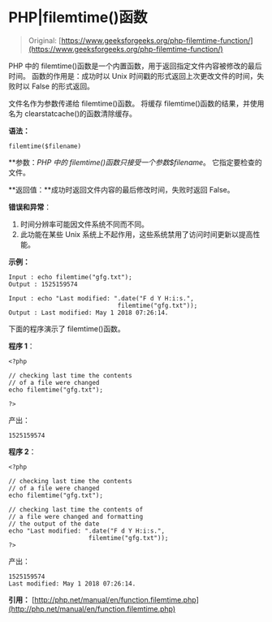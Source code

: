 # PHP|filemtime()函数

> Original: [https://www.geeksforgeeks.org/php-filemtime-function/](https://www.geeksforgeeks.org/php-filemtime-function/)

PHP 中的 filemtime()函数是一个内置函数，用于返回指定文件内容被修改的最后时间。 函数的作用是：成功时以 Unix 时间戳的形式返回上次更改文件的时间，失败时以 False 的形式返回。

文件名作为参数传递给 filemtime()函数。 将缓存 filemtime()函数的结果，并使用名为 clearstatcache()的函数清除缓存。

**语法：**

```
filemtime($filename)
```

**参数：**PHP 中的 filemtime()函数只接受一个参数*$filename*。 它指定要检查的文件。

**返回值：**成功时返回文件内容的最后修改时间，失败时返回 False。

**错误和异常**：

1.  时间分辨率可能因文件系统不同而不同。
2.  此功能在某些 Unix 系统上不起作用，这些系统禁用了访问时间更新以提高性能。

**示例：**

```
Input : echo filemtime("gfg.txt");
Output : 1525159574

Input : echo "Last modified: ".date("F d Y H:i:s.", 
                              filemtime("gfg.txt"));
Output : Last modified: May 1 2018 07:26:14.

```

下面的程序演示了 filemtime()函数。

**程序 1**：

```
<?php

// checking last time the contents
// of a file were changed
echo filemtime("gfg.txt");

?>
```

产出：

```
1525159574
```

**程序 2**：

```
<?php

// checking last time the contents
// of a file were changed
echo filemtime("gfg.txt");

// checking last time the contents of
// a file were changed and formatting
// the output of the date 
echo "Last modified: ".date("F d Y H:i:s.", 
                      filemtime("gfg.txt"));
?>
```

产出：

```
1525159574
Last modified: May 1 2018 07:26:14.

```

**引用：**
[http://php.net/manual/en/function.filemtime.php](http://php.net/manual/en/function.filemtime.php)
